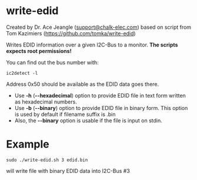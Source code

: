 write-edid
==========

Created by Dr. Ace Jeangle (support@chalk-elec.com) 
based on script from Tom Kazimiers (https://github.com/tomka/write-edid)

Writes EDID information over a given I2C-Bus to a monitor.
**The scripts expects root permissions!**

You can find out the bus number with: 
```
ic2detect -l
```
Address 0x50 should be available as the EDID data goes there.

* Use **-h** (**--hexadecimal**) option to provide EDID file in text form written as hexadecimal numbers.
* Use **-b** (**--binary**) option to provide EDID file in binary form. This option is used by default if filename suffix is .bin
* Also, the **--binary** option is usable if the file is input on stdin.

Example
==========
```
sudo ./write-edid.sh 3 edid.bin
```
will write file with binary EDID data into I2C-Bus #3
